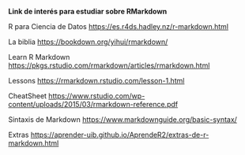 **Link de interés para estudiar sobre RMarkdown**

R para Ciencia de Datos https://es.r4ds.hadley.nz/r-markdown.html

La biblia https://bookdown.org/yihui/rmarkdown/

Learn R Markdown https://pkgs.rstudio.com/rmarkdown/articles/rmarkdown.html

Lessons https://rmarkdown.rstudio.com/lesson-1.html

CheatSheet https://www.rstudio.com/wp-content/uploads/2015/03/rmarkdown-reference.pdf

Sintaxis de Markdown https://www.markdownguide.org/basic-syntax/ 

Extras https://aprender-uib.github.io/AprendeR2/extras-de-r-markdown.html
